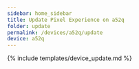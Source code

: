 ```yaml
---
sidebar: home_sidebar
title: Update Pixel Experience on a52q
folder: update
permalink: /devices/a52q/update
device: a52q
---
```

{% include templates/device_update.md %}

